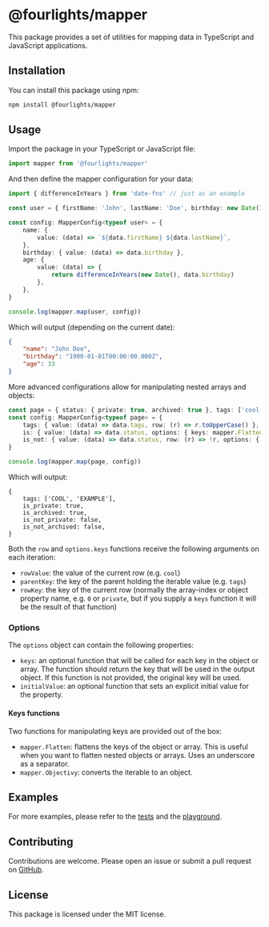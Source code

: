 # @fourlights/mapper

This package provides a set of utilities for mapping data in TypeScript and JavaScript applications.

## Installation

You can install this package using npm:

```bash
npm install @fourlights/mapper
```

## Usage

Import the package in your TypeScript or JavaScript file:

```typescript
import mapper from '@fourlights/mapper'
```

And then define the mapper configuration for your data:

```typescript
import { differenceInYears } from 'date-fns' // just as an example

const user = { firstName: 'John', lastName: 'Doe', birthday: new Date(1990, 1, 1) }

const config: MapperConfig<typeof user> = {
	name: {
		value: (data) => `${data.firstName} ${data.lastName}`,
	},
	birthday: { value: (data) => data.birthday },
	age: {
		value: (data) => {
			return differenceInYears(new Date(), data.birthday)
		},
	},
}

console.log(mapper.map(user, config))
```

Which will output (depending on the current date):

```json
{
	"name": "John Doe",
	"birthday": "1990-01-01T00:00:00.000Z",
	"age": 33
}
```

More advanced configurations allow for manipulating nested arrays and objects:

```typescript
const page = { status: { private: true, archived: true }, tags: ['cool', 'example'] }
const config: MapperConfig<typeof page> = {
	tags: { value: (data) => data.tags, row: (r) => r.toUpperCase() },
	is: { value: (data) => data.status, options: { keys: mapper.Flatten } },
	is_not: { value: (data) => data.status, row: (r) => !r, options: { keys: mapper.Flatten } },
}

console.log(mapper.map(page, config))
```

Which will output:

```json5
{
	tags: ['COOL', 'EXAMPLE'],
	is_private: true,
	is_archived: true,
	is_not_private: false,
	is_not_archived: false,
}
```

Both the `row` and `options.keys` functions receive the following arguments on each iteration:

- `rowValue`: the value of the current row (e.g. `cool`)
- `parentKey`: the key of the parent holding the iterable value (e.g. `tags`)
- `rowKey`: the key of the current row (normally the array-index or object property name, e.g. `0` or `private`, but if you supply a `keys` function it will be the result of that function)

### Options

The `options` object can contain the following properties:

- `keys`: an optional function that will be called for each key in the object or array. The function should return the key that will be used in the output object. If this function is not provided, the original key will be used.
- `initialValue`: an optional function that sets an explicit initial value for the property.

#### Keys functions

Two functions for manipulating keys are provided out of the box:

- `mapper.Flatten`: flattens the keys of the object or array. This is useful when you want to flatten nested objects or arrays. Uses an underscore as a separator.
- `mapper.Objectivy`: converts the iterable to an object.

## Examples

For more examples, please refer to the [tests](./src/lib/map.test.ts) and the [playground](./playground/src/index.ts).

## Contributing

Contributions are welcome. Please open an issue or submit a pull request on [GitHub](https://github.com/Four-Lights-NL/mapper).

## License

This package is licensed under the MIT license.
